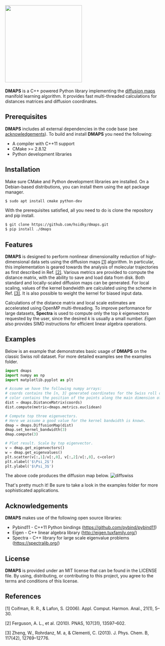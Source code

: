 # <img src="https://preview.ibb.co/bWyzXQ/dmaps_logo.png" width="250px" />

**DMAPS** is a C++ powered Python library implementing the [diffusion maps](https://en.wikipedia.org/wiki/Diffusion_map) manifold learning algorithm. It provides 
fast multi-threaded calculations for distances matrices and diffusion coordinates.

## Prerequisites 

**DMAPS** includes all external dependencies in the code base (see [acknowledgements](#ack)).
To build and install **DMAPS** you need the following:

- A compiler with C++11 support
- CMake >= 2.8.12
- Python development libraries

## Installation 

Make sure CMake and Python development libraries are installed. On a Debian-based distributions,
you can install them using the apt package manager. 

```bash
$ sudo apt install cmake python-dev
```

With the prerequisites satisfied, all you need to do is clone the repository and pip install. 

```bash
$ git clone https://github.com/hsidky/dmaps.git
$ pip install ./dmaps
```
## Features 

**DMAPS** is designed to perform nonlinear dimensionality reduction of high-dimensional 
data sets using the diffusion maps [[1]](#ref1) algorithm. In particular, this implementation 
is geared towards the analysis of molecular trajectories as first described in Ref. [[2]](#ref2).
Various metrics are provided to compute the distance matrix, with the ability to save and load 
data from disk. Both standard and locally-scaled diffusion maps can be generated. For local 
scaling, values of the kernel bandwidth are calculated using the scheme in Ref. [[3]](#ref3). 
It is also possible to weight the kernel for biased input data. 

Calculations of the distance matrix and local scale estimates are accelerated using OpenMP
multi-threading. To improve performance for large datasets, **Spectra** is used to compute 
only the top *k* eigenvectors requested by the user, since the desired *k* is usually a 
small number. *Eigen* also provides SIMD instructions for efficient linear algebra operations.

## Examples 

Below is an example that demonstrates basic usage of **DMAPS** on the classic 
Swiss roll dataset. For more detailed examples see the examples folder. 

```python 
import dmaps
import numpy as np
import matplotlib.pyplot as plt

# Assume we have the following numpy arrays:
# coords contains the [n, 3] generated coordinates for the Swiss roll dataset.
# color contains the position of the points along the main dimension of the roll. 
dist = dmaps.DistanceMatrix(coords)
dist.compute(metric=dmaps.metrics.euclidean)

# Compute top three eigenvectors. 
# Here we assume a good value for the kernel bandwidth is known.
dmap = dmaps.DiffusionMap(dist)
dmap.set_kernel_bandwidth(3)
dmap.compute(3)

# Plot result. Scale by top eigenvector.
v = dmap.get_eigenvectors()
w = dmap.get_eigenvalues()
plt.scatter(v[:,1]/v[:,0], v[:,2]/v[:,0], c=color)
plt.xlabel('$\Psi_2$')
plt.ylabel('$\Psi_3$')
```

The above code produces the diffusion map below.
<img src="https://preview.ibb.co/gnG6Wk/diffswiss.png" alt="diffswiss" border="0" />

That's pretty much it! Be sure to take a look in the examples folder for more sophisticated
applications.


## <a name="ack"></a> Acknowledgements 

**DMAPS** makes use of the following open source libraries:

- Pybind11 - C++11 Python bindings (https://github.com/pybind/pybind11)
- Eigen - C++ linear algebra library (http://eigen.tuxfamily.org/)
- Spectra - C++ library for large scale eigenvalue problems (https://spectralib.org/)

## License 

**DMAPS** is provided under an MIT license that can be found in the LICENSE file. By using, distributing, or contributing to this project, you agree to the terms and conditions of this license.

## References 

<a name="ref1"></a>[1] Coifman, R. R., & Lafon, S. (2006). Appl. Comput. Harmon. Anal., 21(1), 5–30.

<a name="ref2"></a>[2] Ferguson, A. L., et al. (2010). PNAS, 107(31), 13597–602.

<a name="ref3"></a>[3] Zheng, W., Rohrdanz, M. a, & Clementi, C. (2013). J. Phys. Chem. B, 117(42), 12769–12776.